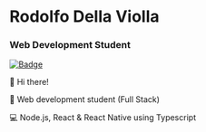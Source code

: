 # Rodolfo Della Violla

### Web Development Student

[![Badge](https://img.shields.io/badge/-LinkedIn-%237159c1?style=flat&logo=linkedin)](https://www.linkedin.com/in/rodolfoviolla/)

👊 Hi there!

📖 Web development student (Full Stack)

💻 Node.js, React & React Native using Typescript
